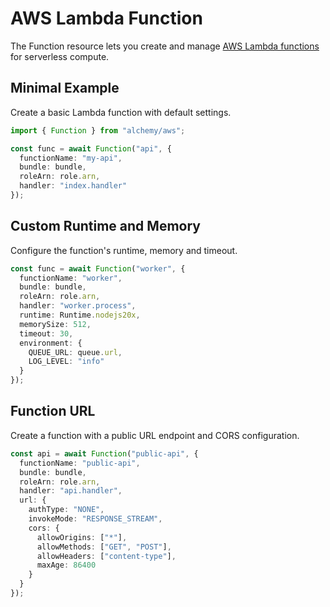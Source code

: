 # AWS Lambda Function

The Function resource lets you create and manage [AWS Lambda functions](https://docs.aws.amazon.com/lambda/latest/dg/welcome.html) for serverless compute.

## Minimal Example

Create a basic Lambda function with default settings.

```ts
import { Function } from "alchemy/aws";

const func = await Function("api", {
  functionName: "my-api",
  bundle: bundle,
  roleArn: role.arn,
  handler: "index.handler"
});
```

## Custom Runtime and Memory

Configure the function's runtime, memory and timeout.

```ts
const func = await Function("worker", {
  functionName: "worker",
  bundle: bundle,
  roleArn: role.arn,
  handler: "worker.process",
  runtime: Runtime.nodejs20x,
  memorySize: 512,
  timeout: 30,
  environment: {
    QUEUE_URL: queue.url,
    LOG_LEVEL: "info"
  }
});
```

## Function URL

Create a function with a public URL endpoint and CORS configuration.

```ts
const api = await Function("public-api", {
  functionName: "public-api", 
  bundle: bundle,
  roleArn: role.arn,
  handler: "api.handler",
  url: {
    authType: "NONE",
    invokeMode: "RESPONSE_STREAM",
    cors: {
      allowOrigins: ["*"],
      allowMethods: ["GET", "POST"],
      allowHeaders: ["content-type"],
      maxAge: 86400
    }
  }
});
```